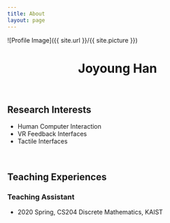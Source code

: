 ```yaml
---
title: About
layout: page
---
```

![Profile Image]({{ site.url }}/{{ site.picture }})
<center><h1>Joyoung Han</h1></center>
<br>

<h2>Research Interests</h2>

<ul>
	<li>Human Computer Interaction</li>
	<li>VR Feedback Interfaces</li>
	<li>Tactile Interfaces</li>
</ul>
<br>

<h2>Teaching Experiences</h2>

<h3>Teaching Assistant</h3>

<ul>
	<li>2020 Spring, CS204 Discrete Mathematics, KAIST</li>
</ul>
